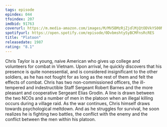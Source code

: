 ```yaml
---
tags: episode
epindex: 044
tfoindex: 207
imdbid: 91763
coverurl: https://m.media-amazon.com/images/M/MV5BMzRjZjdlMjQtODVkYS00N2YzLWJlYWYtMGVlN2E5MWEwMWQzXkEyXkFqcGdeQXVyMTQxNzMzNDI@._V1_SX202_CR0,0,202,300_.jpg
spotifyurl: https://open.spotify.com/episode/0DvbmshtySyBCMFnsRcRES
title: "Platoon"
releasedate: 1987
rating: "8.1"
---
```


Chris Taylor is a young, naive American who gives up college and volunteers for combat in Vietnam. Upon arrival, he quickly discovers that his presence is quite nonessential, and is considered insignificant to the other soldiers, as he has not fought for as long as the rest of them and felt the effects of combat. Chris has two non-commissioned officers, the ill-tempered and indestructible Staff Sergeant Robert Barnes and the more pleasant and cooperative Sergeant Elias Grodin. A line is drawn between the two NCOs and a number of men in the platoon when an illegal killing occurs during a village raid. As the war continues, Chris himself draws towards psychological meltdown. And as he struggles for survival, he soon realizes he is fighting two battles, the conflict with the enemy and the conflict between the men within his platoon.